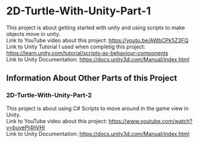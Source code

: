 # 2D-Turtle-With-Unity-Part-1
This project is about getting started with unity and using scripts to make objects move in unity. <br />
Link to YouTube video about this project: https://youtu.be/AWbCPk5Z3FQ <br />
Link to Unity Tutorial I used when completig this project: https://learn.unity.com/tutorial/scripts-as-behaviour-components <br />
Link to Unity Documentation: https://docs.unity3d.com/Manual/index.html <br />

## Information About Other Parts of this Project
### 2D-Turtle-With-Unity-Part-2
This project is about using C# Scripts to move around in the game view in Unity. <br />
Link to YouTube video about this project: https://www.youtube.com/watch?v=buvePt4hVHI <br />
Link to Unity Documentation: https://docs.unity3d.com/Manual/index.html <br />
